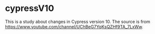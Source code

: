 # cypressV10
This is a study about changes in Cypress version 10. The source is from https://www.youtube.com/channel/UChBeG7YqKsQZHf9TA_7LxWw.

